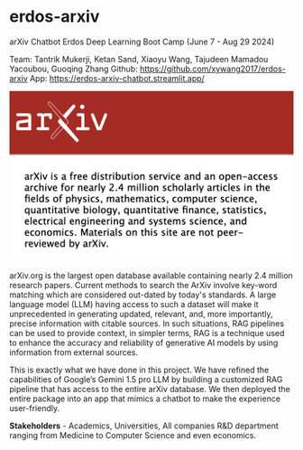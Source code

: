 # erdos-arxiv

arXiv Chatbot
Erdos Deep Learning Boot Camp (June 7 - Aug 29 2024)

Team: Tantrik Mukerji, Ketan Sand, Xiaoyu Wang, Tajudeen Mamadou Yacoubou, Guoqing Zhang
Github: https://github.com/xywang2017/erdos-arxiv 
App: https://erdos-arxiv-chatbot.streamlit.app/ 
 
![alt text](Presentation/Images/ArXiv_Image.png "Logo Title Text 1")

arXiv.org is the largest open database available containing nearly 2.4 million research papers. Current methods to search the ArXiv involve key-word matching which are considered out-dated by today's standards. A large language model (LLM) having access to such a dataset will make it unprecedented in generating updated, relevant, and, more importantly, precise information with citable sources. In such situations, RAG pipelines can be used to provide context, in simpler terms, RAG is a technique used to enhance the accuracy and reliability of generative AI models by using information from external sources. 

This is exactly what we have done in this project. We have refined the capabilities of Google’s Gemini 1.5 pro LLM by building a customized RAG pipeline that has access to the entire arXiv database. We then deployed the entire package into an app that mimics a chatbot to make the experience user-friendly.


**Stakeholders** - Academics, Universities, All companies R&D department ranging from Medicine to Computer Science and even economics.
















